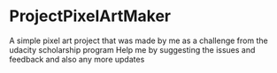 # ProjectPixelArtMaker
A simple pixel art project that was made by me as a challenge from the udacity scholarship program Help me by suggesting the issues and feedback and also any more updates

